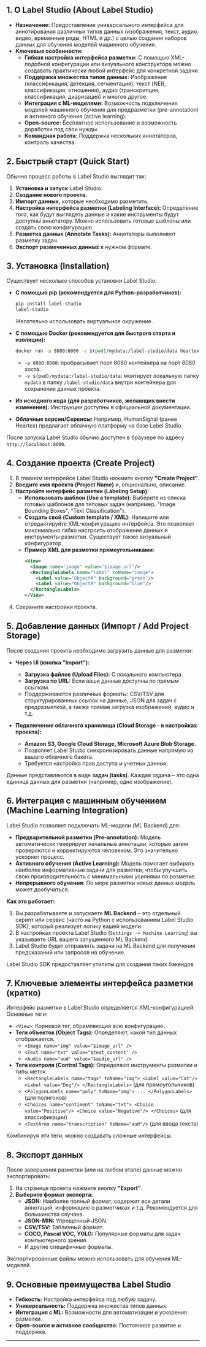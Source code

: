 ## 1. О Label Studio (About Label Studio)

*   **Назначение:** Предоставление универсального интерфейса для аннотирования различных типов данных (изображения, текст, аудио, видео, временные ряды, HTML и др.) с целью создания наборов данных для обучения моделей машинного обучения.
*   **Ключевые особенности:**
    *   **Гибкая настройка интерфейса разметки:** С помощью XML-подобной конфигурации или визуального конструктора можно создавать практически любой интерфейс для конкретной задачи.
    *   **Поддержка множества типов данных:** Изображения (классификация, детекция, сегментация), текст (NER, классификация, отношения), аудио (транскрипция, классификация, диаризация) и многое другое.
    *   **Интеграция с ML-моделями:** Возможность подключения моделей машинного обучения для предразметки (pre-annotation) и активного обучения (active learning).
    *   **Open-source:** Бесплатное использование и возможность доработки под свои нужды.
    *   **Командная работа:** Поддержка нескольких аннотаторов, контроль качества.

## 2. Быстрый старт (Quick Start)

Обычно процесс работы в Label Studio выглядит так:

1.  **Установка и запуск** Label Studio.
2.  **Создание нового проекта.**
3.  **Импорт данных,** которые необходимо разметить.
4.  **Настройка интерфейса разметки (Labeling Interface):** Определение того, как будут выглядеть данные и какие инструменты будут доступны аннотатору. Можно использовать готовые шаблоны или создать свою конфигурацию.
5.  **Разметка данных (Annotate Tasks):** Аннотаторы выполняют разметку задач.
6.  **Экспорт размеченных данных** в нужном формате.

## 3. Установка (Installation)

Существует несколько способов установки Label Studio:

*   **С помощью pip (рекомендуется для Python-разработчиков):**
    ```bash
    pip install label-studio
    label-studio
    ```
    Желательно использовать виртуальное окружение.

*   **С помощью Docker (рекомендуется для быстрого старта и изоляции):**
    ```bash
    docker run -p 8080:8080 -v $(pwd)/mydata:/label-studio/data heartexlabs/label-studio:latest
    ```
    *   `-p 8080:8080`: пробрасывает порт 8080 контейнера на порт 8080 хоста.
    *   `-v $(pwd)/mydata:/label-studio/data`: монтирует локальную папку `mydata` в папку `/label-studio/data` внутри контейнера для сохранения данных проекта.

*   **Из исходного кода (для разработчиков, желающих внести изменения):**
    Инструкции доступны в официальной документации.

*   **Облачные версии/Сервисы:** Например, HumanSignal (ранее Heartex) предлагает облачную платформу на базе Label Studio.

После запуска Label Studio обычно доступен в браузере по адресу `http://localhost:8080`.

## 4. Создание проекта (Create Project)

1.  В главном интерфейсе Label Studio нажмите кнопку **"Create Project"**.
2.  **Введите имя проекта (Project Name)** и, опционально, описание.
3.  **Настройте интерфейс разметки (Labeling Setup):**
    *   **Использовать шаблон (Use a template):** Выберите из списка готовых шаблонов для типовых задач (например, "Image Bounding Boxes", "Text Classification").
    *   **Создать свой (Custom template / XML):** Напишите или отредактируйте XML-конфигурацию интерфейса. Это позволяет максимально гибко настроить отображение данных и инструменты разметки. Существует также визуальный конфигуратор.
    *   **Пример XML для разметки прямоугольниками:**
        ```xml
        <View>
          <Image name="image" value="$image_url"/>
          <RectangleLabels name="label" toName="image">
            <Label value="ObjectA" background="green"/>
            <Label value="ObjectB" background="blue"/>
          </RectangleLabels>
        </View>
        ```
4.  Сохраните настройки проекта.

## 5. Добавление данных (Импорт / Add Project Storage)

После создания проекта необходимо загрузить данные для разметки:

*   **Через UI (кнопка "Import"):**
    *   **Загрузка файлов (Upload Files):** С локального компьютера.
    *   **Загрузка по URL:** Если ваши данные доступны по прямым ссылкам.
    *   Поддерживаются различные форматы: CSV/TSV для структурированных ссылок на данные, JSON для задач с предразметкой, а также прямая загрузка изображений, аудио и т.д.

*   **Подключение облачного хранилища (Cloud Storage - в настройках проекта):**
    *   **Amazon S3, Google Cloud Storage, Microsoft Azure Blob Storage.**
    *   Позволяет Label Studio синхронизировать данные напрямую из вашего облачного бакета.
    *   Требуется настройка прав доступа и учетных данных.

Данные представляются в виде **задач (tasks)**. Каждая задача – это одна единица данных для разметки (например, одно изображение).

## 6. Интеграция с машинным обучением (Machine Learning Integration)

Label Studio позволяет подключать ML-модели (ML Backend) для:

*   **Предварительной разметки (Pre-annotation):** Модель автоматически генерирует начальные аннотации, которые затем проверяются и корректируются человеком. Это значительно ускоряет процесс.
*   **Активного обучения (Active Learning):** Модель помогает выбирать наиболее информативные задачи для разметки, чтобы улучшить свою производительность с минимальными усилиями по разметке.
*   **Непрерывного обучения:** По мере разметки новых данных модель может дообучаться.

**Как это работает:**

1.  Вы разрабатываете и запускаете **ML Backend** – это отдельный скрипт или сервис (часто на Python с использованием Label Studio SDK), который реализует логику вашей модели.
2.  В настройках проекта Label Studio (`Settings -> Machine Learning`) вы указываете URL вашего запущенного ML Backend.
3.  Label Studio будет отправлять задачи на ML Backend для получения предсказаний или запросов на обучение.

Label Studio SDK предоставляет утилиты для создания таких бэкендов.

## 7. Ключевые элементы интерфейса разметки (кратко)

Интерфейс разметки в Label Studio определяется XML-конфигурацией. Основные теги:

*   `<View>`: Корневой тег, обрамляющий всю конфигурацию.
*   **Теги объектов (Object Tags):** Определяют, какой тип данных отображается.
    *   `<Image name="img" value="$image_url" />`
    *   `<Text name="txt" value="$text_content" />`
    *   `<Audio name="aud" value="$audio_url" />`
*   **Теги контроля (Control Tags):** Определяют инструменты разметки и типы меток.
    *   `<RectangleLabels name="tags" toName="img"> <Label value="Cat"/> <Label value="Dog"/> </RectangleLabels>` (для прямоугольников)
    *   `<PolygonLabels name="poly" toName="img"> ... </PolygonLabels>` (для полигонов)
    *   `<Choices name="sentiment" toName="txt"> <Choice value="Positive"/> <Choice value="Negative"/> </Choices>` (для классификации)
    *   `<TextArea name="transcription" toName="aud"/>` (для ввода текста)

Комбинируя эти теги, можно создавать сложные интерфейсы.

## 8. Экспорт данных 

После завершения разметки (или на любом этапе) данные можно экспортировать:

1.  На странице проекта нажмите кнопку **"Export"**.
2.  **Выберите формат экспорта:**
    *   **JSON:** Наиболее полный формат, содержит все детали аннотаций, информацию о разметчиках и т.д. Рекомендуется для большинства случаев.
    *   **JSON-MIN:** Упрощенный JSON.
    *   **CSV/TSV:** Табличный формат.
    *   **COCO, Pascal VOC, YOLO:** Популярные форматы для задач компьютерного зрения.
    *   И другие специфичные форматы.

Экспортированные файлы можно использовать для обучения ML-моделей.

## 9. Основные преимущества Label Studio

*   **Гибкость:** Настройка интерфейса под любую задачу.
*   **Универсальность:** Поддержка множества типов данных.
*   **Интеграция с ML:** Возможности для автоматизации и ускорения разметки.
*   **Open-source и активное сообщество:** Постоянное развитие и поддержка.

---
